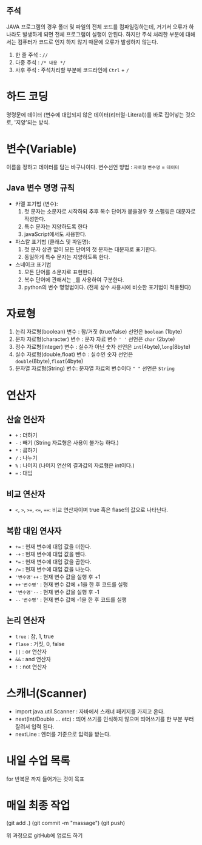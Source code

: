 ## 주석
JAVA 프로그램의 경우 폴더 및 파일의 전체 코드를 컴파일링하는데, 거기서 오류가 하나라도 발생하게 되면
전체 프로그램이 실행이 안된다.
하지만 주석 처리한 부분에 대해서는 컴퓨터가 코드로 인지 하지 않기 때문에 오류가 발생하지 않는다.

1. 한 줄 주석 : `//`
2. 다중 주석 : `/* 내용 */`
3. 사후 주석 : 주석처리할 부분에 코드라인에 `Ctrl` + `/`

# 하드 코딩
명령문에 데이터 (변수에 대입되지 않은 데이터(리터럴-Literal))를 바로 
집어넣는 것으로, '지양'되는 방식.

# 변수(Variable)
이름을 정하고 데이터를 담는 바구니이다.
변수선언 방법 :
`자로형` `변수명` = `데이터`

## Java 변수 명명 규칙
- 카멜 표기법 (변수): 
  1. 첫 문자는 소문자로 시작하되 추후 복수 단어가 붙을경우 첫 스펠링은 대문자로 작성한다.
  2. 특수 문자는 지양하도록 한다
  3. javaScript에서도 사용한다.
- 파스칼 표기법 (클래스 및 파일명):
  1. 첫 문자 상관 없이 모든 단어의 첫 문자는 대문자로 표기한다.
  2. 동일하게 특수 문자는 지양하도록 한다.
- 스네이크 표기법
  1. 모든 단어를 소문자로 표현한다.
  2. 복수 단어에 관해서는 `_`를 사용하여 구분한다.
  3. python의 변수 명명법이다. (전체 상수 사용시에 비슷한 표기법이 적용된다)

# 자료형
1. 논리 자료형(boolean) 변수 : 참/거짓 (true/false)
   선언은 `boolean` (1byte)
2. 문자 자료형(character) 변수 : 문자 자료 변수 `' '`
   선언은 `char` (2byte)
3. 정수 자료형(Integer) 변수 : 실수가 아닌 숫자
   선언은 `int`(4byte),`long`(8byte)
4. 실수 자료형(double,float) 변수 : 실수인 숫자
   선언은 `double`(8byte),`float`(4byte)
5. 문자열 자료형(String) 변수: 문자열 자료의 변수이다 `" "`
   선언은 `String`


# 연산자
## 산술 연산자
- `+` : 더하기
- `-` : 빼기 (String 자료형은 사용이 불가능 하다.)
- `*` : 곱하기
- `/` : 나누기
- `%` : 나머지 (나머지 연산의 결과값의 자료형은 int이다.)
- `=` : 대입

## 비교 연산자
- `<`, `>`, `>=`, `<=`, `==`: 비교 연산자이며 true 혹은 flase의 값으로 나타난다.

## 복합 대입 연사자
- `+=` : 현재 변수에 대입 값을 더한다.
- `-+` : 현재 변수에 대입 값을 뺀다.
- `*=` : 현재 변수에 대입 값을 곱한다.
- `/=` : 현재 변수에 대입 값을 나눈다.
- `'변수명'++` : 현재 변수 값을 실행 후 +1
- `++'변수명'` : 현재 변수 값에 +1을 한 후 코드를 실행
- `'변수명'--` : 현재 변수 값을 실행 후 -1
- `--'변수명'` : 현재 변수 값에 -1을 한 후 코드를 실행

## 논리 연산자
- `true` : 참, 1, true
- `flase` : 거짓, 0, false
- `||` : or 연산자
- `&&` : and 연산자
- `!` : not 연산자


# 스캐너(Scanner)
- import java.util.Scanner : 자바에서 스캐너 패키지를 가지고 온다.
- next(Int/Double ... etc) : 띄어 쓰기를 인식하지 않으며 띄어쓰기를 한 부분 부터 잘려서 입력 된다.
- nextLine : 엔터를 기준으로 입력을 받는다.


# 내일 수업 목록
for 반복문 까지 들어가는 것이 목표

# 매일 최종 작업
(git add .)
(git commit -m "massage")
(git push)

위 과정으로 gitHub에 업로드 하기